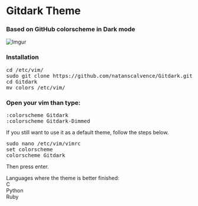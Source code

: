 # Gitdark Theme
### Based on GitHub colorscheme in Dark mode

![Imgur](https://i.imgur.com/n0YXvoa.png)
### Installation
<pre>
cd /etc/vim/
sudo git clone https://github.com/natanscalvence/Gitdark.git
cd Gitdark
mv colors /etc/vim/
</pre>
### Open your vim than type: 
<pre>
:colorscheme Gitdark
:colorscheme Gitdark-Dimmed
</pre>

If you still want to use it as a default theme, follow the steps below.
<pre>
sudo nano /etc/vim/vimrc
set colorscheme
colorscheme Gitdark
</pre>

Then press enter.

Languages where the theme is better finished:
<br>
C
<br>
Python
<br>
Ruby
